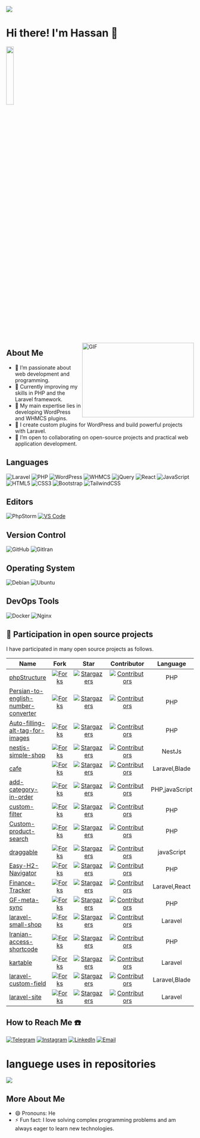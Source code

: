 <img src="https://github.com/user-attachments/assets/3c904759-8928-414f-9c9f-e66f49dbb86b">

# Hi there! I'm Hassan 👋
<!--  
<img style="width: 20%;height: 20%;"
src="https://github.com/user-attachments/assets/8683e85d-c20b-4ae4-8b5e-73c71b5fdb14">
-->

<img style="width: 20%;height: 20%;"
src="https://github.com/user-attachments/assets/5a5ff8ce-011f-4bcf-83a1-67aa5a7c4a2a">

<img align="right" alt="GIF" src="https://private-user-images.githubusercontent.com/128932029/411304270-02035970-57f2-402c-ad8f-4ef48ed72524.png?jwt=eyJhbGciOiJIUzI1NiIsInR5cCI6IkpXVCJ9.eyJpc3MiOiJnaXRodWIuY29tIiwiYXVkIjoicmF3LmdpdGh1YnVzZXJjb250ZW50LmNvbSIsImtleSI6ImtleTUiLCJleHAiOjE3MzkwOTY4NzEsIm5iZiI6MTczOTA5NjU3MSwicGF0aCI6Ii8xMjg5MzIwMjkvNDExMzA0MjcwLTAyMDM1OTcwLTU3ZjItNDAyYy1hZDhmLTRlZjQ4ZWQ3MjUyNC5wbmc_WC1BbXotQWxnb3JpdGhtPUFXUzQtSE1BQy1TSEEyNTYmWC1BbXotQ3JlZGVudGlhbD1BS0lBVkNPRFlMU0E1M1BRSzRaQSUyRjIwMjUwMjA5JTJGdXMtZWFzdC0xJTJGczMlMkZhd3M0X3JlcXVlc3QmWC1BbXotRGF0ZT0yMDI1MDIwOVQxMDIyNTFaJlgtQW16LUV4cGlyZXM9MzAwJlgtQW16LVNpZ25hdHVyZT0yYjVhMmUzZTgyMjIyZTQ1YjE3OTgyYzY2OTBmMWU3NTU5NDEwNGRjMGNmOWIzNjM0ZTNiY2MxNTA2ZTFkMDcyJlgtQW16LVNpZ25lZEhlYWRlcnM9aG9zdCJ9.JzR1cgSLTo3Ziopgj1GNYwQLIMI885Ga-oZeotQQ-UM" style="width: 300px; ;height: 200px;">

<!--  
<img align="right" src="https://github.com/user-attachments/assets/85371923-228b-4b0e-b3e6-24b5a60a1225" data-target="animated-image.originalImage">
-->
## About Me

- 👀 I’m passionate about web development and programming.
- 🌱 Currently improving my skills in PHP and the Laravel framework.
- 💼 My main expertise lies in developing WordPress and WHMCS plugins.
- 🔧 I create custom plugins for WordPress and build powerful projects with Laravel.
- 💞️ I’m open to collaborating on open-source projects and practical web application development.

## Languages
![Laravel](https://img.shields.io/badge/Laravel-%23FF2D20?style=for-the-badge&logo=laravel&logoColor=white)
![PHP](https://img.shields.io/badge/PHP-%23777BB4?style=for-the-badge&logo=php&logoColor=white)
![WordPress](https://img.shields.io/badge/WordPress-%23117AC9?style=for-the-badge&logo=wordpress&logoColor=white)
![WHMCS](https://img.shields.io/badge/WHMCS-%231187C8?style=for-the-badge&logo=whmcs&logoColor=white)
![jQuery](https://img.shields.io/badge/jQuery-%230769AD?style=for-the-badge&logo=jquery&logoColor=white)
![React](https://img.shields.io/badge/React-%2320232A?style=for-the-badge&logo=react&logoColor=%2361DAFB)
![JavaScript](https://img.shields.io/badge/JavaScript-%23F7DF1E?style=for-the-badge&logo=javascript&logoColor=%23323330)
![HTML5](https://img.shields.io/badge/HTML5-%23E34F26?style=for-the-badge&logo=html5&logoColor=white)
![CSS3](https://img.shields.io/badge/CSS3-%231572B6?style=for-the-badge&logo=css3&logoColor=white)
![Bootstrap](https://img.shields.io/badge/Bootstrap-%238511FA?style=for-the-badge&logo=bootstrap&logoColor=white)
![TailwindCSS](https://img.shields.io/badge/TailwindCSS-%2338B2AC?style=for-the-badge&logo=tailwind-css&logoColor=white)

 
## Editors
![PhpStorm](https://img.shields.io/badge/PhpStorm-%23000000?style=for-the-badge&logo=phpstorm&logoColor=white&labelColor=8E44AD)
[![VS Code](https://img.shields.io/badge/VS%20Code-%23007ACC?style=for-the-badge&logo=visual-studio-code&logoColor=white)](https://code.visualstudio.com/)



## Version Control
![GitHub](https://img.shields.io/badge/github-%23121011.svg?style=for-the-badge&logo=github&logoColor=white)
![GitIran](https://img.shields.io/badge/GitIran-3C790A?style=for-the-badge&logo=git&logoColor=white)


## Operating System
![Debian](https://img.shields.io/badge/Debian-D70A53?style=for-the-badge&logo=debian&logoColor=white)
![Ubuntu](https://img.shields.io/badge/Ubuntu-E95420?style=for-the-badge&logo=ubuntu&logoColor=white)

## DevOps Tools
![Docker](https://img.shields.io/badge/Docker-%232496ED?style=for-the-badge&logo=docker&logoColor=white)
![Nginx](https://img.shields.io/badge/Nginx-%23009639?style=for-the-badge&logo=nginx&logoColor=white)


## 💎 Participation in open source projects

I have participated in many open source projects as follows.

<!-- phpStructure -->
[phpStructure-forks-shield]: https://img.shields.io/github/forks/hassan7303/phpStructure.svg?style=for-the-badge&label=Fork
[phpStructure-forks-url]: https://github.com/hassan7303/phpStructure/network/members
[phpStructure-stars-shield]: https://img.shields.io/github/stars/hassan7303/phpStructure.svg?style=for-the-badge
[phpStructure-stars-url]: https://github.com/hassan7303/phpStructure/stargazers
[phpStructure-contributors-shield]: https://img.shields.io/github/contributors/hassan7303/phpStructure.svg?style=for-the-badge
[phpStructure-contributors-url]: https://github.com/hassan7303/phpStructure/graphs/contributors

<!-- Persian-to-english-number-converter -->
[Persian-to-english-number-converter-forks-shield]: https://img.shields.io/github/forks/hassan7303/Persian-to-english-number-converter.svg?style=for-the-badge&label=Fork
[Persian-to-english-number-converter-forks-url]: https://github.com/hassan7303/Persian-to-english-number-converter/network/members
[Persian-to-english-number-converter-stars-shield]: https://img.shields.io/github/stars/hassan7303/Persian-to-english-number-converter.svg?style=for-the-badge
[Persian-to-english-number-converter-stars-url]: https://github.com/hassan7303/Persian-to-english-number-converter/stargazers
[Persian-to-english-number-converter-contributors-shield]: https://img.shields.io/github/contributors/hassan7303/Persian-to-english-number-converter.svg?style=for-the-badge
[Persian-to-english-number-converter-contributors-url]: https://github.com/hassan7303/Persian-to-english-number-converter/graphs/contributors


<!-- bmi -->
[bmi-forks-shield]: https://img.shields.io/github/forks/hassan7303/bmi.svg?style=for-the-badge&label=Fork
[bmi-forks-url]: https://github.com/hassan7303/bmi/network/members
[bmi-stars-shield]: https://img.shields.io/github/stars/hassan7303/bmi.svg?style=for-the-badge
[bmi-stars-url]: https://github.com/hassan7303/bmi/stargazers
[bmi-contributors-shield]: https://img.shields.io/github/contributors/hassan7303/bmi.svg?style=for-the-badge
[bmi-contributors-url]: https://github.com/hassan7303/bmi/graphs/contributors

<!-- add-category-in-order -->
[add-category-in-order-forks-shield]: https://img.shields.io/github/forks/hassan7303/add-category-in-order.svg?style=for-the-badge&label=Fork
[add-category-in-order-forks-url]: https://github.com/hassan7303/add-category-in-order/network/members
[add-category-in-order-stars-shield]: https://img.shields.io/github/stars/hassan7303/add-category-in-order.svg?style=for-the-badge
[add-category-in-order-stars-url]: https://github.com/hassan7303/add-category-in-order/stargazers
[add-category-in-order-contributors-shield]: https://img.shields.io/github/contributors/hassan7303/add-category-in-order.svg?style=for-the-badge
[add-category-in-order-contributors-url]: https://github.com/hassan7303/add-category-in-order/graphs/contributors

<!-- Auto-filling-alt-tag-for-images -->
[Auto-filling-alt-tag-for-images-forks-shield]: https://img.shields.io/github/forks/hassan7303/Auto-filling-alt-tag-for-images.svg?style=for-the-badge&label=Fork
[Auto-filling-alt-tag-for-images-forks-url]: https://github.com/hassan7303/Auto-filling-alt-tag-for-images/network/members
[Auto-filling-alt-tag-for-images-stars-shield]: https://img.shields.io/github/stars/hassan7303/Auto-filling-alt-tag-for-images.svg?style=for-the-badge
[Auto-filling-alt-tag-for-images-stars-url]: https://github.com/hassan7303/Auto-filling-alt-tag-for-images/stargazers
[Auto-filling-alt-tag-for-images-contributors-shield]: https://img.shields.io/github/contributors/hassan7303/Auto-filling-alt-tag-for-images.svg?style=for-the-badge
[Auto-filling-alt-tag-for-images-contributors-url]: https://github.com/hassan7303/Auto-filling-alt-tag-for-images/graphs/contributors

<!-- ballPlay -->
[ballPlay-forks-shield]: https://img.shields.io/github/forks/hassan7303/ballPlay.svg?style=for-the-badge&label=Fork
[ballPlay-forks-url]: https://github.com/hassan7303/ballPlay/network/members
[ballPlay-stars-shield]: https://img.shields.io/github/stars/hassan7303/ballPlay.svg?style=for-the-badge
[ballPlay-stars-url]: https://github.com/hassan7303/ballPlay/stargazers
[ballPlay-contributors-shield]: https://img.shields.io/github/contributors/hassan7303/ballPlay.svg?style=for-the-badge
[ballPlay-contributors-url]: https://github.com/hassan7303/ballPlay/graphs/contributors

<!-- cafe -->
[cafe-forks-shield]: https://img.shields.io/github/forks/hassan7303/cafe.svg?style=for-the-badge&label=Fork
[cafe-forks-url]: https://github.com/hassan7303/cafe/network/members
[cafe-stars-shield]: https://img.shields.io/github/stars/hassan7303/cafe.svg?style=for-the-badge
[cafe-stars-url]: https://github.com/hassan7303/cafe/stargazers
[cafe-contributors-shield]: https://img.shields.io/github/contributors/hassan7303/cafe.svg?style=for-the-badge
[cafe-contributors-url]: https://github.com/hassan7303/cafe/graphs/contributors

<!-- custom-filter -->
[custom-filter-forks-shield]: https://img.shields.io/github/forks/hassan7303/custom-filter.svg?style=for-the-badge&label=Fork
[custom-filter-forks-url]: https://github.com/hassan7303/custom-filter/network/members
[custom-filter-stars-shield]: https://img.shields.io/github/stars/hassan7303/custom-filter.svg?style=for-the-badge
[custom-filter-stars-url]: https://github.com/hassan7303/custom-filter/stargazers
[custom-filter-contributors-shield]: https://img.shields.io/github/contributors/hassan7303/custom-filter.svg?style=for-the-badge
[custom-filter-contributors-url]: https://github.com/hassan7303/custom-filter/graphs/contributors

<!-- Custom-product-search -->
[Custom-product-search-forks-shield]: https://img.shields.io/github/forks/hassan7303/Custom-product-search.svg?style=for-the-badge&label=Fork
[Custom-product-search-forks-url]: https://github.com/hassan7303/Custom-product-search/network/members
[Custom-product-search-stars-shield]: https://img.shields.io/github/stars/hassan7303/Custom-product-search.svg?style=for-the-badge
[Custom-product-search-stars-url]: https://github.com/hassan7303/Custom-product-search/stargazers
[Custom-product-search-contributors-shield]: https://img.shields.io/github/contributors/hassan7303/Custom-product-search.svg?style=for-the-badge
[Custom-product-search-contributors-url]: https://github.com/hassan7303/Custom-product-search/graphs/contributors


<!-- draggable -->
[draggable-forks-shield]: https://img.shields.io/github/forks/hassan7303/draggable.svg?style=for-the-badge&label=Fork
[draggable-forks-url]: https://github.com/hassan7303/draggable/network/members
[draggable-stars-shield]: https://img.shields.io/github/stars/hassan7303/draggable.svg?style=for-the-badge
[draggable-stars-url]: https://github.com/hassan7303/draggable/stargazers
[draggable-contributors-shield]: https://img.shields.io/github/contributors/hassan7303/draggable.svg?style=for-the-badge
[draggable-contributors-url]: https://github.com/hassan7303/draggable/graphs/contributors

<!-- Easy-H2-Navigator -->
[Easy-H2-Navigator-forks-shield]: https://img.shields.io/github/forks/hassan7303/Easy-H2-Navigator.svg?style=for-the-badge&label=Fork
[Easy-H2-Navigator-forks-url]: https://github.com/hassan7303/Easy-H2-Navigator/network/members
[Easy-H2-Navigator-stars-shield]: https://img.shields.io/github/stars/hassan7303/Easy-H2-Navigator.svg?style=for-the-badge
[Easy-H2-Navigator-stars-url]: https://github.com/hassan7303/Easy-H2-Navigator/stargazers
[Easy-H2-Navigator-contributors-shield]: https://img.shields.io/github/contributors/hassan7303/Easy-H2-Navigator.svg?style=for-the-badge
[Easy-H2-Navigator-contributors-url]: https://github.com/hassan7303/Easy-H2-Navigator/graphs/contributors

<!-- Finance-Tracker -->
[Finance-Tracker-forks-shield]: https://img.shields.io/github/forks/hassan7303/Finance-Tracker.svg?style=for-the-badge&label=Fork
[Finance-Tracker-forks-url]: https://github.com/hassan7303/Finance-Tracker/network/members
[Finance-Tracker-stars-shield]: https://img.shields.io/github/stars/hassan7303/Finance-Tracker.svg?style=for-the-badge
[Finance-Tracker-stars-url]: https://github.com/hassan7303/Finance-Tracker/stargazers
[Finance-Tracker-contributors-shield]: https://img.shields.io/github/contributors/hassan7303/Finance-Tracker.svg?style=for-the-badge
[Finance-Tracker-contributors-url]: https://github.com/hassan7303/Finance-Tracker/graphs/contributors

<!-- Financial-Management -->
<!-- قابل استفاده هستش چون خالیه -->
[Financial-Management-forks-shield]: https://img.shields.io/github/forks/hassan7303/Financial-Management.svg?style=for-the-badge&label=Fork
[Financial-Management-forks-url]: https://github.com/hassan7303/Financial-Management/network/members
[Financial-Management-stars-shield]: https://img.shields.io/github/stars/hassan7303/Financial-Management.svg?style=for-the-badge
[Financial-Management-stars-url]: https://github.com/hassan7303/Financial-Management/stargazers
[Financial-Management-contributors-shield]: https://img.shields.io/github/contributors/hassan7303/Financial-Management.svg?style=for-the-badge
[Financial-Management-contributors-url]: https://github.com/hassan7303/Financial-Management/graphs/contributors

<!-- GF-meta-sync -->
[GF-meta-sync-forks-shield]: https://img.shields.io/github/forks/hassan7303/GF-meta-sync.svg?style=for-the-badge&label=Fork
[GF-meta-sync-forks-url]: https://github.com/hassan7303/GF-meta-sync/network/members
[GF-meta-sync-stars-shield]: https://img.shields.io/github/stars/hassan7303/GF-meta-sync.svg?style=for-the-badge
[GF-meta-sync-stars-url]: https://github.com/hassan7303/GF-meta-sync/stargazers
[GF-meta-sync-contributors-shield]: https://img.shields.io/github/contributors/hassan7303/GF-meta-sync.svg?style=for-the-badge
[GF-meta-sync-contributors-url]: https://github.com/hassan7303/GF-meta-sync/graphs/contributors

<!-- Iranian-access-shortcode -->
[Iranian-access-shortcode-forks-shield]: https://img.shields.io/github/forks/hassan7303/Iranian-access-shortcode.svg?style=for-the-badge&label=Fork
[Iranian-access-shortcode-forks-url]: https://github.com/hassan7303/Iranian-access-shortcode/network/members
[Iranian-access-shortcode-stars-shield]: https://img.shields.io/github/stars/hassan7303/Iranian-access-shortcode.svg?style=for-the-badge
[Iranian-access-shortcode-stars-url]: https://github.com/hassan7303/Iranian-access-shortcode/stargazers
[Iranian-access-shortcode-contributors-shield]: https://img.shields.io/github/contributors/hassan7303/Iranian-access-shortcode.svg?style=for-the-badge
[Iranian-access-shortcode-contributors-url]: https://github.com/hassan7303/Iranian-access-shortcode/graphs/contributors

<!-- kartable -->
[kartable-forks-shield]: https://img.shields.io/github/forks/hassan7303/kartable.svg?style=for-the-badge&label=Fork
[kartable-forks-url]: https://github.com/hassan7303/kartable/network/members
[kartable-stars-shield]: https://img.shields.io/github/stars/hassan7303/kartable.svg?style=for-the-badge
[kartable-stars-url]: https://github.com/hassan7303/kartable/stargazers
[kartable-contributors-shield]: https://img.shields.io/github/contributors/hassan7303/kartable.svg?style=for-the-badge
[kartable-contributors-url]: https://github.com/hassan7303/kartable/graphs/contributors


<!-- laravel-custom-field -->
[laravel-custom-field-forks-shield]: https://img.shields.io/github/forks/hassan7303/laravel-custom-field.svg?style=for-the-badge&label=Fork
[laravel-custom-field-forks-url]: https://github.com/hassan7303/laravel-custom-field/network/members
[laravel-custom-field-stars-shield]: https://img.shields.io/github/stars/hassan7303/laravel-custom-field.svg?style=for-the-badge
[laravel-custom-field-stars-url]: https://github.com/hassan7303/laravel-custom-field/stargazers
[laravel-custom-field-contributors-shield]: https://img.shields.io/github/contributors/hassan7303/laravel-custom-field.svg?style=for-the-badge
[laravel-custom-field-contributors-url]: https://github.com/hassan7303/laravel-custom-field/graphs/contributors

<!-- laravel-site -->
[laravel-site-forks-shield]: https://img.shields.io/github/forks/hassan7303/laravel-site.svg?style=for-the-badge&label=Fork
[laravel-site-forks-url]: https://github.com/hassan7303/laravel-site/network/members
[laravel-site-stars-shield]: https://img.shields.io/github/stars/hassan7303/laravel-site.svg?style=for-the-badge
[laravel-site-stars-url]: https://github.com/hassan7303/laravel-site/stargazers
[laravel-site-contributors-shield]: https://img.shields.io/github/contributors/hassan7303/laravel-site.svg?style=for-the-badge
[laravel-site-contributors-url]: https://github.com/hassan7303/laravel-site/graphs/contributors

<!-- laravel-small-shop -->
[laravel-small-shop-forks-shield]: https://img.shields.io/github/forks/hassan7303/laravel-small-shop.svg?style=for-the-badge&label=Fork
[laravel-small-shop-forks-url]: https://github.com/hassan7303/laravel-small-shop/network/members
[laravel-small-shop-stars-shield]: https://img.shields.io/github/stars/hassan7303/laravel-small-shop.svg?style=for-the-badge
[laravel-small-shop-stars-url]: https://github.com/hassan7303/laravel-small-shop/stargazers
[laravel-small-shop-contributors-shield]: https://img.shields.io/github/contributors/hassan7303/laravel-small-shop.svg?style=for-the-badge
[laravel-small-shop-contributors-url]: https://github.com/hassan7303/laravel-small-shop/graphs/contributors

<!-- Lazy-load-for-enamad -->
[Lazy-load-for-enamad-forks-shield]: https://img.shields.io/github/forks/hassan7303/Lazy-load-for-enamad.svg?style=for-the-badge&label=Fork
[Lazy-load-for-enamad-forks-url]: https://github.com/hassan7303/Lazy-load-for-enamad/network/members
[Lazy-load-for-enamad-stars-shield]: https://img.shields.io/github/stars/hassan7303/Lazy-load-for-enamad.svg?style=for-the-badge
[Lazy-load-for-enamad-stars-url]: https://github.com/hassan7303/Lazy-load-for-enamad/stargazers
[Lazy-load-for-enamad-contributors-shield]: https://img.shields.io/github/contributors/hassan7303/Lazy-load-for-enamad.svg?style=for-the-badge
[Lazy-load-for-enamad-contributors-url]: https://github.com/hassan7303/Lazy-load-for-enamad/graphs/contributors

<!-- localStorage -->
[localStorage-forks-shield]: https://img.shields.io/github/forks/hassan7303/localStorage.svg?style=for-the-badge&label=Fork
[localStorage-forks-url]: https://github.com/hassan7303/localStorage/network/members
[localStorage-stars-shield]: https://img.shields.io/github/stars/hassan7303/localStorage.svg?style=for-the-badge
[localStorage-stars-url]: https://github.com/hassan7303/localStorage/stargazers
[localStorage-contributors-shield]: https://img.shields.io/github/contributors/hassan7303/localStorage.svg?style=for-the-badge
[localStorage-contributors-url]: https://github.com/hassan7303/localStorage/graphs/contributors

<!-- lumen-lang -->
[lumen-lang-forks-shield]: https://img.shields.io/github/forks/hassan7303/lumen-lang.svg?style=for-the-badge&label=Fork
[lumen-lang-forks-url]: https://github.com/hassan7303/lumen-lang/network/members
[lumen-lang-stars-shield]: https://img.shields.io/github/stars/hassan7303/lumen-lang.svg?style=for-the-badge
[lumen-lang-stars-url]: https://github.com/hassan7303/lumen-lang/stargazers
[lumen-lang-contributors-shield]: https://img.shields.io/github/contributors/hassan7303/lumen-lang.svg?style=for-the-badge
[lumen-lang-contributors-url]: https://github.com/hassan7303/lumen-lang/graphs/contributors

<!-- nestjs-simple-shop -->
[nestjs-simple-shop-forks-shield]: https://img.shields.io/github/forks/hassan7303/nestjs-simple-shop.svg?style=for-the-badge&label=Fork
[nestjs-simple-shop-forks-url]: https://github.com/hassan7303/nestjs-simple-shop/network/members
[nestjs-simple-shop-stars-shield]: https://img.shields.io/github/stars/hassan7303/nestjs-simple-shop.svg?style=for-the-badge
[nestjs-simple-shop-stars-url]: https://github.com/hassan7303/nestjs-simple-shop/stargazers
[nestjs-simple-shop-contributors-shield]: https://img.shields.io/github/contributors/hassan7303/nestjs-simple-shop.svg?style=for-the-badge
[nestjs-simple-shop-contributors-url]: https://github.com/hassan7303/nestjs-simple-shop/graphs/contributors

<!-- persian-calender -->
[persian-calender-forks-shield]: https://img.shields.io/github/forks/hassan7303/persian-calender.svg?style=for-the-badge&label=Fork
[persian-calender-forks-url]: https://github.com/hassan7303/persian-calender/network/members
[persian-calender-stars-shield]: https://img.shields.io/github/stars/hassan7303/persian-calender.svg?style=for-the-badge
[persian-calender-stars-url]: https://github.com/hassan7303/persian-calender/stargazers
[persian-calender-contributors-shield]: https://img.shields.io/github/contributors/hassan7303/persian-calender.svg?style=for-the-badge
[persian-calender-contributors-url]: https://github.com/hassan7303/persian-calender/graphs/contributors

<!-- phpstorm-live-template -->
[phpstorm-live-template-forks-shield]: https://img.shields.io/github/forks/hassan7303/phpstorm-live-template.svg?style=for-the-badge&label=Fork
[phpstorm-live-template-forks-url]: https://github.com/hassan7303/phpstorm-live-template/network/members
[phpstorm-live-template-stars-shield]: https://img.shields.io/github/stars/hassan7303/phpstorm-live-template.svg?style=for-the-badge
[phpstorm-live-template-stars-url]: https://github.com/hassan7303/phpstorm-live-template/stargazers
[phpstorm-live-template-contributors-shield]: https://img.shields.io/github/contributors/hassan7303/phpstorm-live-template.svg?style=for-the-badge
[phpstorm-live-template-contributors-url]: https://github.com/hassan7303/phpstorm-live-template/graphs/contributors

<!-- Product -->
[Product-forks-shield]: https://img.shields.io/github/forks/hassan7303/Product.svg?style=for-the-badge&label=Fork
[Product-forks-url]: https://github.com/hassan7303/Product/network/members
[Product-stars-shield]: https://img.shields.io/github/stars/hassan7303/Product.svg?style=for-the-badge
[Product-stars-url]: https://github.com/hassan7303/Product/stargazers
[Product-contributors-shield]: https://img.shields.io/github/contributors/hassan7303/Product.svg?style=for-the-badge
[Product-contributors-url]: https://github.com/hassan7303/Product/graphs/contributors

<!-- RepoCloner -->
[RepoCloner-forks-shield]: https://img.shields.io/github/forks/hassan7303/RepoCloner.svg?style=for-the-badge&label=Fork
[RepoCloner-forks-url]: https://github.com/hassan7303/RepoCloner/network/members
[RepoCloner-stars-shield]: https://img.shields.io/github/stars/hassan7303/RepoCloner.svg?style=for-the-badge
[RepoCloner-stars-url]: https://github.com/hassan7303/RepoCloner/stargazers
[RepoCloner-contributors-shield]: https://img.shields.io/github/contributors/hassan7303/RepoCloner.svg?style=for-the-badge
[RepoCloner-contributors-url]: https://github.com/hassan7303/RepoCloner/graphs/contributors


| Name                                                                 | Fork  | Star  | Contributor  | Language |
|----------------------------------------------------------------------|:-----:|:-----:|:------------:|:--------:|
| [phpStructure](https://github.com/hassan7303/phpStructure)           | [![Forks][phpStructure-forks-shield]][phpStructure-forks-url] | [![Stargazers][phpStructure-stars-shield]][phpStructure-stars-url] | [![Contributors][phpStructure-contributors-shield]][phpStructure-contributors-url] | PHP |
| [Persian-to-english-number-converter](https://github.com/hassan7303/Persian-to-english-number-converter) | [![Forks][Persian-to-english-number-converter-forks-shield]][Persian-to-english-number-converter-forks-url] | [![Stargazers][Persian-to-english-number-converter-stars-shield]][Persian-to-english-number-converter-stars-url] | [![Contributors][Persian-to-english-number-converter-contributors-shield]][Persian-to-english-number-converter-contributors-url] | PHP |
| [Auto-filling-alt-tag-for-images](https://github.com/hassan7303/Auto-filling-alt-tag-for-images) | [![Forks][Auto-filling-alt-tag-for-images-forks-shield]][Auto-filling-alt-tag-for-images-forks-url] | [![Stargazers][Auto-filling-alt-tag-for-images-stars-shield]][Auto-filling-alt-tag-for-images-stars-url] | [![Contributors][Auto-filling-alt-tag-for-images-contributors-shield]][Auto-filling-alt-tag-for-images-contributors-url] | PHP |
| [nestjs-simple-shop](https://github.com/hassan7303/nestjs-simple-shop)                   | [![Forks][nestjs-simple-shop-forks-shield]][nestjs-simple-shop-forks-url] | [![Stargazers][nestjs-simple-shop-stars-shield]][nestjs-simple-shop-stars-url] | [![Contributors][nestjs-simple-shop-contributors-shield]][nestjs-simple-shop-contributors-url] | NestJs  | | [persian-calender](https://github.com/hassan7303/persian-calender)                   | [![Forks][persian-calender-forks-shield]][persian-calender-forks-url] | [![Stargazers][persian-calender-stars-shield]][persian-calender-stars-url] | [![Contributors][persian-calender-contributors-shield]][persian-calender-contributors-url] | PHP  | | [phpstorm-live-template](https://github.com/hassan7303/phpstorm-live-template)                   | [![Forks][phpstorm-live-template-forks-shield]][phpstorm-live-template-forks-url] | [![Stargazers][phpstorm-live-template-stars-shield]][phpstorm-live-template-stars-url] | [![Contributors][phpstorm-live-template-contributors-shield]][phpstorm-live-template-contributors-url] | PHP  | | [ballPlay](https://github.com/hassan7303/ballPlay)                   | [![Forks][ballPlay-forks-shield]][ballPlay-forks-url] | [![Stargazers][ballPlay-stars-shield]][ballPlay-stars-url] | [![Contributors][ballPlay-contributors-shield]][ballPlay-contributors-url] | javaScript  |
| [cafe](https://github.com/hassan7303/cafe)                           | [![Forks][cafe-forks-shield]][cafe-forks-url] | [![Stargazers][cafe-stars-shield]][cafe-stars-url] | [![Contributors][cafe-contributors-shield]][cafe-contributors-url] | Laravel,Blade |
| [add-category-in-order](https://github.com/hassan7303/add-category-in-order)                           | [![Forks][add-category-in-order-forks-shield]][add-category-in-order-forks-url] | [![Stargazers][add-category-in-order-stars-shield]][add-category-in-order-stars-url] | [![Contributors][add-category-in-order-contributors-shield]][add-category-in-order-contributors-url] | PHP,javaScript |
| [custom-filter](https://github.com/hassan7303/custom-filter)         | [![Forks][custom-filter-forks-shield]][custom-filter-forks-url] | [![Stargazers][custom-filter-stars-shield]][custom-filter-stars-url] | [![Contributors][custom-filter-contributors-shield]][custom-filter-contributors-url] | PHP | | [ldhook](https://github.com/hassan7303/ldhook)         | [![Forks][ldhook-forks-shield]][ldhook-forks-url] | [![Stargazers][ldhook-stars-shield]][ldhook-stars-url] | [![Contributors][ldhook-contributors-shield]][ldhook-contributors-url] | C |
| [Custom-product-search](https://github.com/hassan7303/Custom-product-search) | [![Forks][Custom-product-search-forks-shield]][Custom-product-search-forks-url] | [![Stargazers][Custom-product-search-stars-shield]][Custom-product-search-stars-url] | [![Contributors][Custom-product-search-contributors-shield]][Custom-product-search-contributors-url] | PHP | | [learning_c](https://github.com/hassan7303/learning_c) | [![Forks][learning_c-forks-shield]][learning_c-forks-url] | [![Stargazers][learning_c-shield]][learning_c-stars-url] | [![Contributors][learning_c-contributors-shield]][learning_c-contributors-url] | C |
| [draggable](https://github.com/hassan7303/draggable)                 | [![Forks][draggable-forks-shield]][draggable-forks-url] | [![Stargazers][draggable-stars-shield]][draggable-stars-url] | [![Contributors][draggable-contributors-shield]][draggable-contributors-url] | javaScript |
| [Easy-H2-Navigator](https://github.com/hassan7303/Easy-H2-Navigator) | [![Forks][Easy-H2-Navigator-forks-shield]][Easy-H2-Navigator-forks-url] | [![Stargazers][Easy-H2-Navigator-stars-shield]][Easy-H2-Navigator-stars-url] | [![Contributors][Easy-H2-Navigator-contributors-shield]][Easy-H2-Navigator-contributors-url] | PHP |
| [Finance-Tracker](https://github.com/hassan7303/Finance-Tracker)     | [![Forks][Finance-Tracker-forks-shield]][Finance-Tracker-forks-url] | [![Stargazers][Finance-Tracker-stars-shield]][Finance-Tracker-stars-url] | [![Contributors][Finance-Tracker-contributors-shield]][Finance-Tracker-contributors-url] | Laravel,React | | [lumen-lang](https://github.com/hassan7303/lumen-lang)     | [![Forks][lumen-lang-forks-shield]][lumen-lang-forks-url] | [![Stargazers][lumen-lang-stars-shield]][lumen-lang-stars-url] | [![Contributors][lumen-lang-contributors-shield]][lumen-lang-contributors-url] | Laravel/Lumen |
| [GF-meta-sync](https://github.com/hassan7303/GF-meta-sync)           | [![Forks][GF-meta-sync-forks-shield]][GF-meta-sync-forks-url] | [![Stargazers][GF-meta-sync-stars-shield]][GF-meta-sync-stars-url] | [![Contributors][GF-meta-sync-contributors-shield]][GF-meta-sync-contributors-url] | PHP |
| [laravel-small-shop](https://github.com/hassan7303/laravel-small-shop)           | [![Forks][laravel-small-shop-forks-shield]][laravel-small-shop-forks-url] | [![Stargazers][laravel-small-shop-stars-shield]][laravel-small-shop-stars-url] | [![Contributors][laravel-small-shop-contributors-shield]][laravel-small-shop-contributors-url] | Laravel |
| [Iranian-access-shortcode](https://github.com/hassan7303/Iranian-access-shortcode) | [![Forks][Iranian-access-shortcode-forks-shield]][Iranian-access-shortcode-forks-url] | [![Stargazers][Iranian-access-shortcode-stars-shield]][Iranian-access-shortcode-stars-url] | [![Contributors][Iranian-access-shortcode-contributors-shield]][Iranian-access-shortcode-contributors-url] | PHP |
| [kartable](https://github.com/hassan7303/kartable)                   | [![Forks][kartable-forks-shield]][kartable-forks-url] | [![Stargazers][kartable-stars-shield]][kartable-stars-url] | [![Contributors][kartable-contributors-shield]][kartable-contributors-url] | Laravel | | [Lazy-load-for-enamad](https://github.com/hassan7303/Lazy-load-for-enamad)                   | [![Forks][Lazy-load-for-enamad-forks-shield]][Lazy-load-for-enamad-forks-url] | [![Stargazers][Lazy-load-for-enamad-stars-shield]][Lazy-load-for-enamad-stars-url] | [![Contributors][Lazy-load-for-enamad-contributors-shield]][Lazy-load-for-enamad-contributors-url] | PHP |
| [laravel-custom-field](https://github.com/hassan7303/laravel-custom-field) | [![Forks][laravel-custom-field-forks-shield]][laravel-custom-field-forks-url] | [![Stargazers][laravel-custom-field-stars-shield]][laravel-custom-field-stars-url] | [![Contributors][laravel-custom-field-contributors-shield]][laravel-custom-field-contributors-url] | Laravel,Blade |
| [laravel-site](https://github.com/hassan7303/laravel-site)           | [![Forks][laravel-site-forks-shield]][laravel-site-forks-url] | [![Stargazers][laravel-site-stars-shield]][laravel-site-stars-url] | [![Contributors][laravel-site-contributors-shield]][laravel-site-contributors-url] | Laravel |



## How to Reach Me ☎️

[![Telegram](https://img.shields.io/badge/Telegram-2CA5E0?style=for-the-badge&logo=telegram&logoColor=white)](https://t.me/hassan7303)
[![Instagram](https://img.shields.io/badge/Instagram-E4405F?style=for-the-badge&logo=instagram&logoColor=white)](https://www.instagram.com/hasan_ali_askari)
[![LinkedIn](https://img.shields.io/badge/LinkedIn-0A66C2?style=for-the-badge&logo=linkedin&logoColor=white)](https://www.linkedin.com/in/hassan-ali-askari)
[![Email](https://img.shields.io/badge/Email-D14836?style=for-the-badge&logo=gmail&logoColor=white)](mailto:hassanali7303@gmail.com)

# languege uses in repositories
![](https://github-readme-stats.vercel.app/api/top-langs/?username=hassan7303&theme=radical&hide_border=false&include_all_commits=true&count_private=true&layout=compact)

## More About Me

- 😄 Pronouns: He
- ⚡ Fun fact: I love solving complex programming problems and am always eager to learn new technologies.
